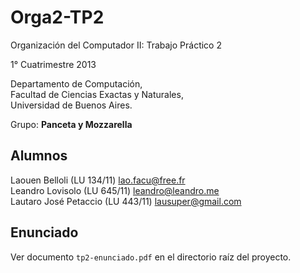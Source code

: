 Orga2-TP2
=========

Organización del Computador II: Trabajo Práctico 2

1° Cuatrimestre 2013

Departamento de Computación,  
Facultad de Ciencias Exactas y Naturales,  
Universidad de Buenos Aires.

Grupo: **Panceta y Mozzarella**

Alumnos
-------

Laouen Belloli (LU 134/11) [lao.facu@free.fr](lao.facu@free.fr)  
Leandro Lovisolo (LU 645/11) [leandro@leandro.me](leandro@leandro.me)  
Lautaro José Petaccio  (LU 443/11) [lausuper@gmail.com](lausuper@gmail.com)

Enunciado
---------

Ver documento `tp2-enunciado.pdf` en el directorio raíz del proyecto.